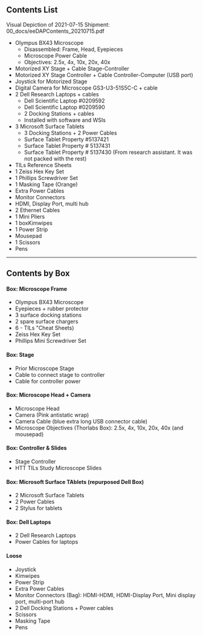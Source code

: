## Contents List

Visual Depiction of 2021-07-15 Shipment: 00_docs/eeDAPContents_20210715.pdf

 * Olympus BX43 Microscope
   * Disassembled: Frame, Head, Eyepieces
   * Microscope Power Cable
   * Objectives: 2.5x, 4x, 10x, 20x, 40x
 * Motorized XY Stage + Cable Stage-Controller
 * Motorized XY Stage Controller + Cable Controller-Computer (USB port)
 * Joystick for Motorized Stage
 * Digital Camera for Microscope GS3-U3-51S5C-C + cable
 * 2 Dell Research Laptops + cables
    * Dell Scientific Laptop #0209592
    * Dell Scientific Laptop #0209590
    * 2 Docking Stations + cables
    * Installed with software and WSIs
 * 3 Microsoft Surface Tablets
    * 3 Docking Stations + 2 Power Cables
    * Surface Tablet Property #5137421
    * Surface Tablet Property # 5137431
    * Surface Tablet Property # 5137430 (From research assistant. It was not packed with the rest)
 * TILs Reference Sheets
 * 1 Zeiss Hex Key Set
 * 1 Phillips Screwdriver Set
 * 1 Masking Tape (Orange)
 * Extra Power Cables
 * Monitor Connectors
 * HDMI, Display Port, multi hub
 * 2 Ethernet Cables
 * 1 Mini Pliers
 * 1 boxKimwipes
 * 1 Power Strip
 * Mousepad
 * 1 Scissors
 * Pens
---

## Contents by Box

#### Box: Microscope Frame
 * Olympus BX43 Microscope
 * Eyepieces + rubber protector
 * 3 surface docking stations
 * 2 spare surface chargers
 * 6 - TILs "Cheat Sheets) 
 * Zeiss Hex Key Set
 * Phillips Mini Screwdriver Set

#### Box: Stage
 * Prior Microscope Stage
 * Cable to connect stage to controller
 * Cable for controller power

#### Box: Microscope Head + Camera
 * Microscope Head
 * Camera (Pink antistatic wrap)
 * Camera Cable (blue extra long USB connector cable)
 * Microscope Objectives (Thorlabs Box): 2.5x, 4x, 10x, 20x, 40x (and mousepad)
 
 
 #### Box: Controller & Slides
 * Stage Controller
 * HTT TILs Study Microscope Slides

#### Box: Microsoft Surface TAblets (repurposed Dell Box)
 * 2 Microsoft Surface Tablets
 * 2 Power Cables
 * 2 Stylus for tablets

#### Box: Dell Laptops
 * 2 Dell Research Laptops
 * Power Cables for laptops

#### Loose
 * Joystick
 * Kimwipes
 * Power Strip
 * Extra Power Cables
 * Monitor Connectors (Bag): HDMI-HDMI, HDMI-Display Port, Mini display port, multi-port hub
 * 2 Dell Docking Stations + Power cables
 * Scissors
 * Masking Tape
 * Pens
